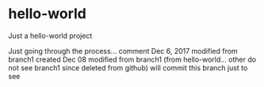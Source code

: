 # hello-world
Just a hello-world project

Just going through the process...
comment Dec 6, 2017
modified from branch1 created Dec 08
modified from branch1 (from hello-world... other do not see branch1 since deleted from github) will commit this branch just to see
